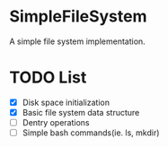 # SimpleFileSystem
A simple file system implementation.

# TODO List 
- [x] Disk space initialization
- [x] Basic file system data structure
- [ ] Dentry operations
- [ ] Simple bash commands(ie. ls, mkdir)
